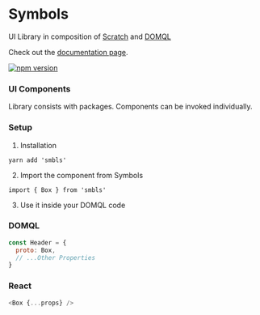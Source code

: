 # Symbols

UI Library in composition of [Scratch](https://github.com/symbo.ls/scratch) and [DOMQL](https://github.com/symbo.ls/domql)

Check out the [documentation page](https://docs.symbols.app/).

[![npm version](https://badge.fury.io/js/smbls.svg)](https://badge.fury.io/js/smbls)

### UI Components

Library consists with packages. Components can be invoked individually.


### Setup

1. Installation
```
yarn add 'smbls'
```

2. Import the component from Symbols
```
import { Box } from 'smbls'
```

3. Use it inside your DOMQL code
### DOMQL
```javascript
const Header = {
  proto: Box,
  // ...Other Properties
}
```

### React
```javascript
<Box {...props} />
```
